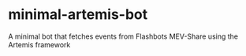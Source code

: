 # minimal-artemis-bot
A minimal bot that fetches events from Flashbots MEV-Share using the Artemis framework

